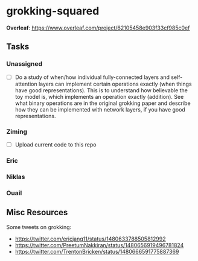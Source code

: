 # grokking-squared

**Overleaf**: https://www.overleaf.com/project/62105458e903f33cf985c0ef

## Tasks

### Unassigned
- [ ] Do a study of when/how individual fully-connected layers and self-attention layers can implement certain operations exactly (when things have good representations). This is to understand how believable the toy model is, which implements an operation exactly (addition). See what binary operations are in the original grokking paper and describe how they can be implemented with network layers, if you have good representations.

### Ziming
- [ ] Upload current code to this repo

### Eric

### Niklas

### Ouail

## Misc Resources
Some tweets on grokking:
- https://twitter.com/ericjang11/status/1480633788505812992
- https://twitter.com/PreetumNakkiran/status/1480656919496781824
- https://twitter.com/TrentonBricken/status/1480666591775887369

